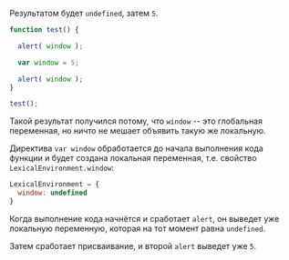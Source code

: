 Результатом будет `undefined`, затем `5`.

```js run
function test() {

  alert( window );

  var window = 5;

  alert( window );
}

test();
```

Такой результат получился потому, что `window` -- это глобальная переменная, но ничто не мешает объявить такую же локальную.

Директива `var window` обработается до начала выполнения кода функции и будет создана локальная переменная, т.е. свойство `LexicalEnvironment.window`:

```js
LexicalEnvironment = {
  window: undefined
}
```

Когда выполнение кода начнётся и сработает `alert`, он выведет уже локальную переменную, которая на тот момент равна `undefined`.

Затем сработает присваивание, и второй `alert` выведет уже `5`.